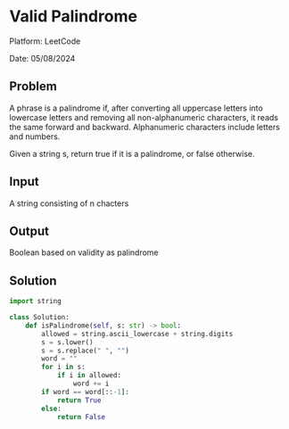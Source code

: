 # Valid Palindrome

Platform: LeetCode

Date: 05/08/2024

## Problem
A phrase is a palindrome if, after converting all uppercase letters into lowercase letters and removing all non-alphanumeric characters, it reads the same forward and backward. Alphanumeric characters include letters and numbers.

Given a string s, return true if it is a palindrome, or false otherwise.

## Input
A string consisting of n chacters

## Output
Boolean based on validity as palindrome

## Solution
```python
import string

class Solution:
    def isPalindrome(self, s: str) -> bool:
        allowed = string.ascii_lowercase + string.digits
        s = s.lower()
        s = s.replace(" ", "")
        word = ""
        for i in s:
            if i in allowed:
                word += i
        if word == word[::-1]:
            return True
        else:
            return False
```